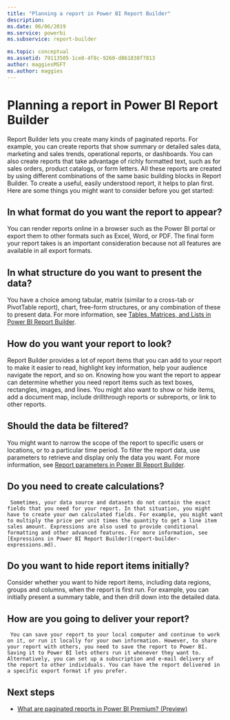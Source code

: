 ```yaml
---
title: "Planning a report in Power BI Report Builder"
description: 
ms.date: 06/06/2019
ms.service: powerbi
ms.subservice: report-builder

ms.topic: conceptual
ms.assetid: 79113505-1ce8-4f8c-9260-d861838f7813
author: maggiesMSFT
ms.author: maggies
---
```

# Planning a report in Power BI Report Builder
  Report Builder lets you create many kinds of paginated reports. For example, you can create reports that show summary or detailed sales data, marketing and sales trends, operational reports, or dashboards. You can also create reports that take advantage of richly formatted text, such as for sales orders, product catalogs, or form letters. All these reports are created by using different combinations of the same basic building blocks in Report Builder. To create a useful, easily understood report, it helps to plan first. Here are some things you might want to consider before you get started:  
  
## In what format do you want the report to appear?
  
You can render reports online in a browser such as the Power BI portal or export them to other formats such as Excel, Word, or PDF. The final form your report takes is an important consideration because not all features are available in all export formats. 
  
## In what structure do you want to present the data?
  
You have a choice among tabular, matrix (similar to a cross-tab or PivotTable report), chart, free-form structures, or any combination of these to present data. For more information, see [Tables, Matrices, and Lists in Power BI Report Builder](report-builder-tables-matrices-lists.md).  
  
## How do you want your report to look?
  
Report Builder provides a lot of report items that you can add to your report to make it easier to read, highlight key information, help your audience navigate the report, and so on. Knowing how you want the report to appear can determine whether you need report items such as text boxes, rectangles, images, and lines. You might also want to show or hide items, add a document map, include drillthrough reports or subreports, or link to other reports.   
  
## Should the data be filtered?
  
You might want to narrow the scope of the report to specific users or locations, or to a particular time period. To filter the report data, use parameters to retrieve and display only the data you want. For more information, see [Report parameters in Power BI Report Builder](paginated-reports-parameters.md).  
  
## Do you need to create calculations? 
  
     Sometimes, your data source and datasets do not contain the exact fields that you need for your report. In that situation, you might have to create your own calculated fields. For example, you might want to multiply the price per unit times the quantity to get a line item sales amount. Expressions are also used to provide conditional formatting and other advanced features. For more information, see [Expressions in Power BI Report Builder](report-builder-expressions.md).  
  
## Do you want to hide report items initially?
  
Consider whether you want to hide report items, including data regions, groups and columns, when the report is first run. For example, you can initially present a summary table, and then drill down into the detailed data. 
  
## How are you going to deliver your report?  
  
     You can save your report to your local computer and continue to work on it, or run it locally for your own information. However, to share your report with others, you need to save the report to Power BI. Saving it to Power BI lets others run it whenever they want to. Alternatively, you can set up a subscription and e-mail delivery of the report to other individuals. You can have the report delivered in a specific export format if you prefer. 
  
## Next steps

- [What are paginated reports in Power BI Premium? (Preview)](paginated-reports-report-builder-power-bi.md)
